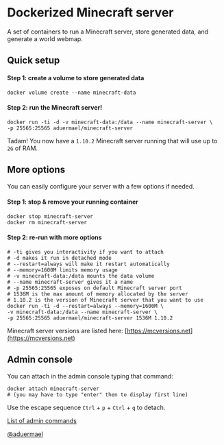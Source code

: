 Dockerized Minecraft server
================

A set of containers to run a Minecraft server, store generated data, and generate a world webmap.

## Quick setup

#### Step 1: create a volume to store generated data

```shell
docker volume create --name minecraft-data
```

#### Step 2: run the Minecraft server!

```shell
docker run -ti -d -v minecraft-data:/data --name minecraft-server \
-p 25565:25565 aduermael/minecraft-server 
```

Tadam! You now have a `1.10.2` Minecraft server running that will use up to `2G` of RAM.

## More options

You can easily configure your server with a few options if needed.

#### Step 1: stop & remove your running container

```shell
docker stop minecraft-server
docker rm minecraft-server
```

#### Step 2: re-run with more options

```shell
# -ti gives you interactivity if you want to attach
# -d makes it run in detached mode
# --restart=always will make it restart automatically
# --memory=1600M limits memory usage
# -v minecraft-data:/data mounts the data volume
# --name minecraft-server gives it a name
# -p 25565:25565 exposes on default Minecraft server port
# 1536M is the max amount of memory allocated by the server
# 1.10.2 is the version of Minecraft server that you want to use
docker run -ti -d --restart=always --memory=1600M \
-v minecraft-data:/data --name minecraft-server \
-p 25565:25565 aduermael/minecraft-server 1536M 1.10.2
```
Minecraft server versions are listed here: [https://mcversions.net](https://mcversions.net)

## Admin console

You can attach in the admin console typing that command:

```shell
docker attach minecraft-server
# (you may have to type "enter" then to display first line)
```

Use the escape sequence `Ctrl` + `p` + `Ctrl` + `q` to detach.

[List of admin commands](http://minecraft.gamepedia.com/Commands)


<!--
### Generate a world webmap

#### Step 1: pull Docker images

```shell
# A web server that shows a webmap
docker pull aduermael/minecraft-webmap
# That one generates data for the web server
docker pull aduermael/minecraft-webmap-generator
```

#### Step 2: run web server Docker container

```shell
docker run -d -p 80:80 --name minecraft-webmap aduermael/minecraft-webmap
```

If you enter the server IP in a web browser, you should see that message: `Minecraft webmap has not been generated yet.`, because the data hasn't been generated yet. 

#### Step 3: generate data for the web server

```shell
docker run --volumes-from minecraft-data \
--volumes-from minecraft-webmap aduermael/minecraft-webmap-generator
```

This container generates the world map data then exits (can take time depending on the size of your map). You can now refresh the page in your browser and see the map! :)

You can run that container from time to time manually. Or schedule it with a cron task:

```shell
@daily docker run --volumes-from minecraft-data \
--volumes-from minecraft-webmap aduermael/minecraft-webmap-generator
```
-->

[@aduermael](https://twitter.com/aduermael)
